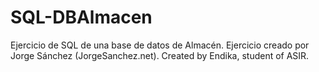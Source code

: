 # SQL-DBAlmacen
Ejercicio de SQL de una base de datos de Almacén. Ejercicio creado por Jorge Sánchez (JorgeSanchez.net).
Created by Endika, student of ASIR.
